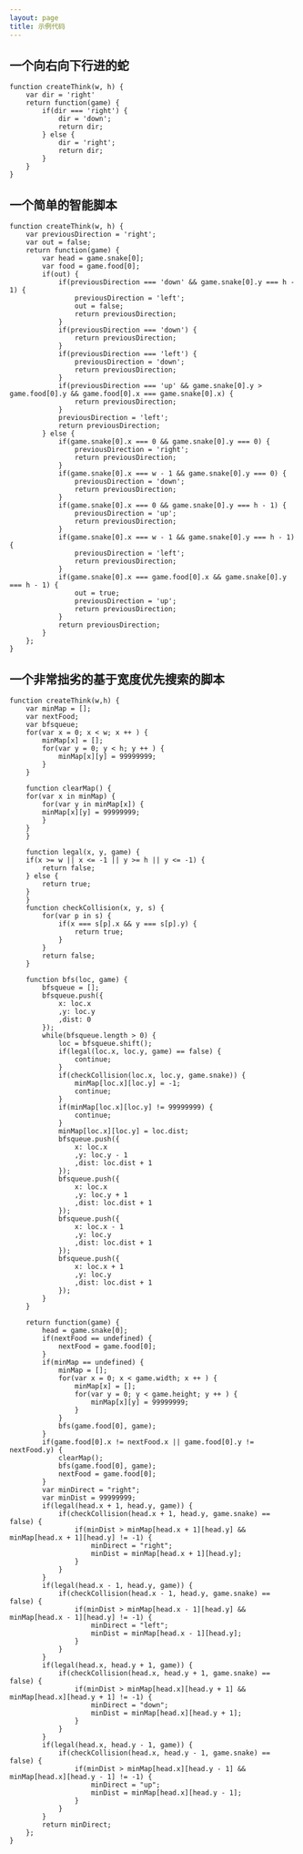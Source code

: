 ```yaml
---
layout: page
title: 示例代码
---
```

## 一个向右向下行进的蛇

	function createThink(w, h) {
	    var dir = 'right'
	    return function(game) {
	        if(dir === 'right') {
	            dir = 'down';
	            return dir;
	        } else {
	            dir = 'right';
	            return dir;
	        }
	    }
	}


## 一个简单的智能脚本

	function createThink(w, h) {
	    var previousDirection = 'right';
	    var out = false;
	    return function(game) {
	        var head = game.snake[0];
	        var food = game.food[0];
	        if(out) {
	            if(previousDirection === 'down' && game.snake[0].y === h - 1) {
	                previousDirection = 'left';
	                out = false;
	                return previousDirection;
	            }
	            if(previousDirection === 'down') {
	                return previousDirection;
	            }
	            if(previousDirection === 'left') {
	                previousDirection = 'down';
	                return previousDirection;
	            }
	            if(previousDirection === 'up' && game.snake[0].y > game.food[0].y && game.food[0].x === game.snake[0].x) {
	                return previousDirection;
	            }
	            previousDirection = 'left';
	            return previousDirection;
	        } else {
	            if(game.snake[0].x === 0 && game.snake[0].y === 0) {
	                previousDirection = 'right';
	                return previousDirection;
	            }
	            if(game.snake[0].x === w - 1 && game.snake[0].y === 0) {
	                previousDirection = 'down';
	                return previousDirection;
	            }
	            if(game.snake[0].x === 0 && game.snake[0].y === h - 1) {
	                previousDirection = 'up';
	                return previousDirection;
	            }
	            if(game.snake[0].x === w - 1 && game.snake[0].y === h - 1) {
	                previousDirection = 'left';
	                return previousDirection;
	            }
	            if(game.snake[0].x === game.food[0].x && game.snake[0].y === h - 1) {
	                out = true;
	                previousDirection = 'up';
	                return previousDirection;
	            }
	            return previousDirection;
	        }
	    };
	}


## 一个非常拙劣的基于宽度优先搜索的脚本

	function createThink(w,h) {
	    var minMap = [];
	    var nextFood;
	    var bfsqueue;
	    for(var x = 0; x < w; x ++ ) {
	        minMap[x] = [];
	        for(var y = 0; y < h; y ++ ) {
	            minMap[x][y] = 99999999;
	        }
	    }
	
	    function clearMap() {
	    for(var x in minMap) {
	        for(var y in minMap[x]) {
	        minMap[x][y] = 99999999;
	        }
	    }
	    }
	
	    function legal(x, y, game) {
	    if(x >= w || x <= -1 || y >= h || y <= -1) {
	        return false;
	    } else {
	        return true;
	    }
	    }
	    function checkCollision(x, y, s) {
	        for(var p in s) {
	            if(x === s[p].x && y === s[p].y) {
	                return true;
	            }
	        }
	        return false;
	    }
	    
	    function bfs(loc, game) {
	        bfsqueue = [];
	        bfsqueue.push({
	            x: loc.x
	            ,y: loc.y
	            ,dist: 0
	        });
	        while(bfsqueue.length > 0) {
	            loc = bfsqueue.shift();
	            if(legal(loc.x, loc.y, game) == false) {
	                continue;
	            }
	            if(checkCollision(loc.x, loc.y, game.snake)) {
	                minMap[loc.x][loc.y] = -1;
	                continue;
	            }
	            if(minMap[loc.x][loc.y] != 99999999) {
	                continue;
	            }
	            minMap[loc.x][loc.y] = loc.dist;
	            bfsqueue.push({
	                x: loc.x
	                ,y: loc.y - 1
	                ,dist: loc.dist + 1
	            });
	            bfsqueue.push({
	                x: loc.x
	                ,y: loc.y + 1
	                ,dist: loc.dist + 1
	            });
	            bfsqueue.push({
	                x: loc.x - 1
	                ,y: loc.y
	                ,dist: loc.dist + 1
	            });
	            bfsqueue.push({
	                x: loc.x + 1
	                ,y: loc.y
	                ,dist: loc.dist + 1
	            });
	        }
	    }
	    
	    return function(game) {
	        head = game.snake[0];
	        if(nextFood == undefined) {
	            nextFood = game.food[0];
	        }
	        if(minMap == undefined) {
	            minMap = [];
	            for(var x = 0; x < game.width; x ++ ) {
	                minMap[x] = [];
	                for(var y = 0; y < game.height; y ++ ) {
	                    minMap[x][y] = 99999999;
	                }
	            }
	            bfs(game.food[0], game);
	        }
	        if(game.food[0].x != nextFood.x || game.food[0].y != nextFood.y) {
	            clearMap();
	            bfs(game.food[0], game);
	            nextFood = game.food[0];
	        }
	        var minDirect = "right";
	        var minDist = 99999999;
	        if(legal(head.x + 1, head.y, game)) {
	            if(checkCollision(head.x + 1, head.y, game.snake) == false) {
	                if(minDist > minMap[head.x + 1][head.y] && minMap[head.x + 1][head.y] != -1) {
	                    minDirect = "right";
	                    minDist = minMap[head.x + 1][head.y];
	                }
	            }
	        }
	        if(legal(head.x - 1, head.y, game)) {
	            if(checkCollision(head.x - 1, head.y, game.snake) == false) {
	                if(minDist > minMap[head.x - 1][head.y] && minMap[head.x - 1][head.y] != -1) {
	                    minDirect = "left";
	                    minDist = minMap[head.x - 1][head.y];
	                }
	            }
	        }
	        if(legal(head.x, head.y + 1, game)) {
	            if(checkCollision(head.x, head.y + 1, game.snake) == false) {
	                if(minDist > minMap[head.x][head.y + 1] && minMap[head.x][head.y + 1] != -1) {
	                    minDirect = "down";
	                    minDist = minMap[head.x][head.y + 1];
	                }
	            }
	        }
	        if(legal(head.x, head.y - 1, game)) {
	            if(checkCollision(head.x, head.y - 1, game.snake) == false) {
	                if(minDist > minMap[head.x][head.y - 1] && minMap[head.x][head.y - 1] != -1) {
	                    minDirect = "up";
	                    minDist = minMap[head.x][head.y - 1];
	                }
	            }
	        }
	        return minDirect;
	    };
	}